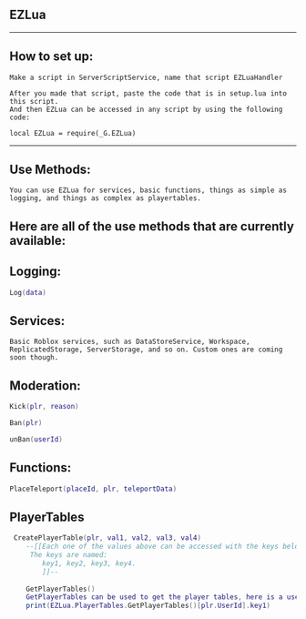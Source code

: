 ## EZLua
-----
##  How to set up:
```
Make a script in ServerScriptService, name that script EZLuaHandler

After you made that script, paste the code that is in setup.lua into this script.
And then EZLua can be accessed in any script by using the following code:

local EZLua = require(_G.EZLua)

```
----
## Use Methods:
```
You can use EZLua for services, basic functions, things as simple as logging, and things as complex as playertables.
```
## Here are all of the use methods that are currently available:
##
##
## Logging:
```lua
Log(data)
```
##
##
## Services:
```
Basic Roblox services, such as DataStoreService, Workspace, ReplicatedStorage, ServerStorage, and so on. Custom ones are coming soon though.
```
##
##
## Moderation:
```lua
Kick(plr, reason)

Ban(plr)

unBan(userId)
```
##
##
## Functions:
```lua
PlaceTeleport(placeId, plr, teleportData)
```
##
##
## PlayerTables
```lua
 CreatePlayerTable(plr, val1, val2, val3, val4)
    --[[Each one of the values above can be accessed with the keys below.
     The keys are named:
        key1, key2, key3, key4.
        ]]--
        
    GetPlayerTables()
    GetPlayerTables can be used to get the player tables, here is a use example.
    print(EZLua.PlayerTables.GetPlayerTables()[plr.UserId].key1)
```


